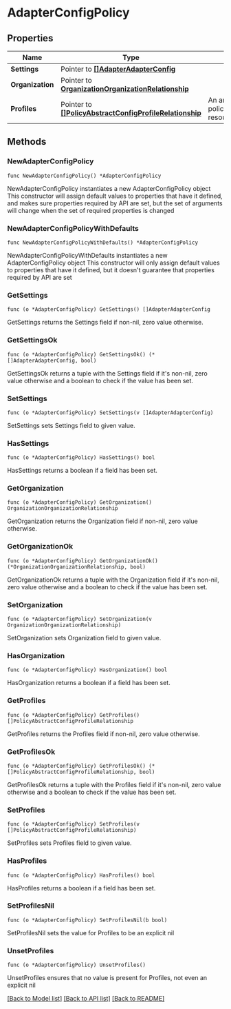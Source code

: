 # AdapterConfigPolicy

## Properties

Name | Type | Description | Notes
------------ | ------------- | ------------- | -------------
**Settings** | Pointer to [**[]AdapterAdapterConfig**](adapter.AdapterConfig.md) |  | [optional] 
**Organization** | Pointer to [**OrganizationOrganizationRelationship**](organization.Organization.Relationship.md) |  | [optional] 
**Profiles** | Pointer to [**[]PolicyAbstractConfigProfileRelationship**](policy.AbstractConfigProfile.Relationship.md) | An array of relationships to policyAbstractConfigProfile resources. | [optional] 

## Methods

### NewAdapterConfigPolicy

`func NewAdapterConfigPolicy() *AdapterConfigPolicy`

NewAdapterConfigPolicy instantiates a new AdapterConfigPolicy object
This constructor will assign default values to properties that have it defined,
and makes sure properties required by API are set, but the set of arguments
will change when the set of required properties is changed

### NewAdapterConfigPolicyWithDefaults

`func NewAdapterConfigPolicyWithDefaults() *AdapterConfigPolicy`

NewAdapterConfigPolicyWithDefaults instantiates a new AdapterConfigPolicy object
This constructor will only assign default values to properties that have it defined,
but it doesn't guarantee that properties required by API are set

### GetSettings

`func (o *AdapterConfigPolicy) GetSettings() []AdapterAdapterConfig`

GetSettings returns the Settings field if non-nil, zero value otherwise.

### GetSettingsOk

`func (o *AdapterConfigPolicy) GetSettingsOk() (*[]AdapterAdapterConfig, bool)`

GetSettingsOk returns a tuple with the Settings field if it's non-nil, zero value otherwise
and a boolean to check if the value has been set.

### SetSettings

`func (o *AdapterConfigPolicy) SetSettings(v []AdapterAdapterConfig)`

SetSettings sets Settings field to given value.

### HasSettings

`func (o *AdapterConfigPolicy) HasSettings() bool`

HasSettings returns a boolean if a field has been set.

### GetOrganization

`func (o *AdapterConfigPolicy) GetOrganization() OrganizationOrganizationRelationship`

GetOrganization returns the Organization field if non-nil, zero value otherwise.

### GetOrganizationOk

`func (o *AdapterConfigPolicy) GetOrganizationOk() (*OrganizationOrganizationRelationship, bool)`

GetOrganizationOk returns a tuple with the Organization field if it's non-nil, zero value otherwise
and a boolean to check if the value has been set.

### SetOrganization

`func (o *AdapterConfigPolicy) SetOrganization(v OrganizationOrganizationRelationship)`

SetOrganization sets Organization field to given value.

### HasOrganization

`func (o *AdapterConfigPolicy) HasOrganization() bool`

HasOrganization returns a boolean if a field has been set.

### GetProfiles

`func (o *AdapterConfigPolicy) GetProfiles() []PolicyAbstractConfigProfileRelationship`

GetProfiles returns the Profiles field if non-nil, zero value otherwise.

### GetProfilesOk

`func (o *AdapterConfigPolicy) GetProfilesOk() (*[]PolicyAbstractConfigProfileRelationship, bool)`

GetProfilesOk returns a tuple with the Profiles field if it's non-nil, zero value otherwise
and a boolean to check if the value has been set.

### SetProfiles

`func (o *AdapterConfigPolicy) SetProfiles(v []PolicyAbstractConfigProfileRelationship)`

SetProfiles sets Profiles field to given value.

### HasProfiles

`func (o *AdapterConfigPolicy) HasProfiles() bool`

HasProfiles returns a boolean if a field has been set.

### SetProfilesNil

`func (o *AdapterConfigPolicy) SetProfilesNil(b bool)`

 SetProfilesNil sets the value for Profiles to be an explicit nil

### UnsetProfiles
`func (o *AdapterConfigPolicy) UnsetProfiles()`

UnsetProfiles ensures that no value is present for Profiles, not even an explicit nil

[[Back to Model list]](../README.md#documentation-for-models) [[Back to API list]](../README.md#documentation-for-api-endpoints) [[Back to README]](../README.md)


